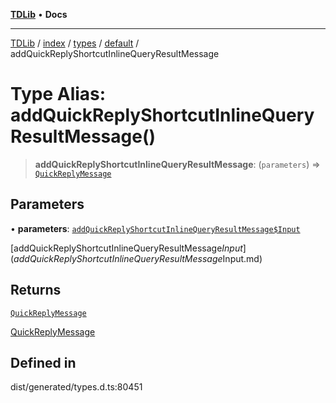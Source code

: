 [**TDLib**](../../../../../../README.md) • **Docs**

***

[TDLib](../../../../../../modules.md) / [index](../../../../../README.md) / [types](../../../README.md) / [default](../README.md) / addQuickReplyShortcutInlineQueryResultMessage

# Type Alias: addQuickReplyShortcutInlineQueryResultMessage()

> **addQuickReplyShortcutInlineQueryResultMessage**: (`parameters`) => [`QuickReplyMessage`](QuickReplyMessage.md)

## Parameters

• **parameters**: [`addQuickReplyShortcutInlineQueryResultMessage$Input`](addQuickReplyShortcutInlineQueryResultMessage$Input.md)

[addQuickReplyShortcutInlineQueryResultMessage$Input](addQuickReplyShortcutInlineQueryResultMessage$Input.md)

## Returns

[`QuickReplyMessage`](QuickReplyMessage.md)

[QuickReplyMessage](QuickReplyMessage.md)

## Defined in

dist/generated/types.d.ts:80451
